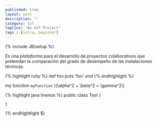 ```yaml
---
published: true
layout: post
description: ""
category: IoT
tagline: "An IoT Project"
tags : [intro, beginner]
---
```


{% include JB/setup %}

Es una *plataforma* para el desarrollo de proyectos colaborativos que pretendan la comparación del grado de desempeño de las instalaciones térmicas. 

{% highlight ruby %}
def foo
  puts 'foo'
end
{% endhighlight %}

my function `myFunction`
\\(\alpha^2 + \beta^2 = \gamma^2\\) 

{% highlight java linenos %}
    public class Test {

    }
{% endhightlight $}

